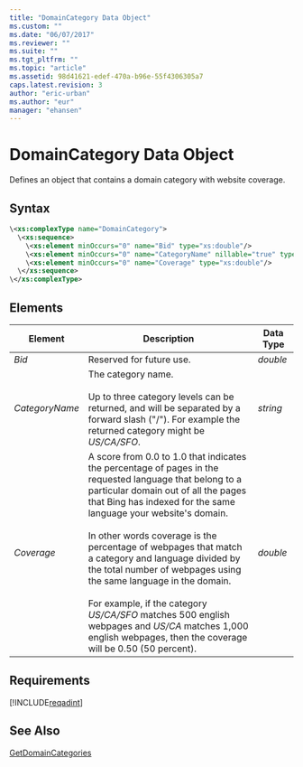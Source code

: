 ```yaml
---
title: "DomainCategory Data Object"
ms.custom: ""
ms.date: "06/07/2017"
ms.reviewer: ""
ms.suite: ""
ms.tgt_pltfrm: ""
ms.topic: "article"
ms.assetid: 98d41621-edef-470a-b96e-55f4306305a7
caps.latest.revision: 3
author: "eric-urban"
ms.author: "eur"
manager: "ehansen"
---
```

# DomainCategory Data Object
Defines an object that contains a domain category with website coverage. 

## Syntax

```xml
\<xs:complexType name="DomainCategory">
  \<xs:sequence>
    \<xs:element minOccurs="0" name="Bid" type="xs:double"/>
    \<xs:element minOccurs="0" name="CategoryName" nillable="true" type="xs:string"/>
    \<xs:element minOccurs="0" name="Coverage" type="xs:double"/>
  \</xs:sequence>
\</xs:complexType>
```

## <a name="Elements"></a>Elements

|Element|Description|Data Type|
|-----------|---------------|-------------|
|*Bid*|Reserved for future use.|*double*|
|*CategoryName*|The category name.<br/><br/>Up to three category levels can be returned, and will be separated by a forward slash ("/"). For example the returned category might be *US/CA/SFO*.|*string*|
|*Coverage*|A score from 0.0 to 1.0 that indicates the percentage of pages in the requested language that belong to a particular domain out of all the pages that Bing has indexed for the same language your website's domain.<br/><br/>In other words coverage is the percentage of webpages that match a category and language divided by the total number of webpages using the same language in the domain.<br/><br/>For example, if the category *US/CA/SFO* matches 500 english webpages and *US/CA* matches 1,000 english webpages, then the coverage will be 0.50 (50 percent).|*double*|

## Requirements
[!INCLUDE[reqadint](../adinsight-api/includes/reqadint.md)]

## See Also 
[GetDomainCategories](../adinsight-api/getdomaincategories-service-operation.md)

